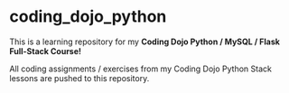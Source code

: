 # coding_dojo_python

This is a learning repository for my **Coding Dojo Python / MySQL / Flask Full-Stack Course!**

All coding assignments / exercises from my Coding Dojo Python Stack lessons are pushed to this repository.
